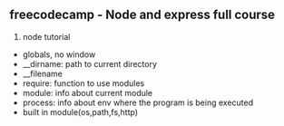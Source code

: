 ## freecodecamp - Node and express full course

1. node tutorial

- globals, no window
- \_\_dirname: path to current directory
- \_\_filename
- require: function to use modules
- module: info about current module
- process: info about env where the program is being executed
- built in module(os,path,fs,http)
